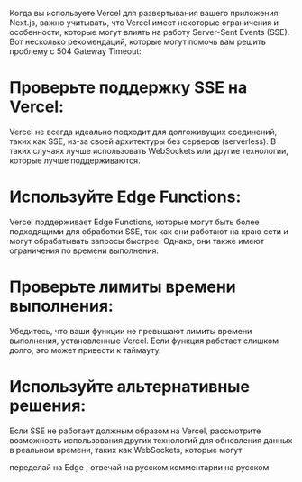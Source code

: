 Когда вы используете Vercel для развертывания вашего приложения Next.js, важно учитывать, что Vercel имеет некоторые ограничения и особенности, которые могут влиять на работу Server-Sent Events (SSE). Вот несколько рекомендаций, которые могут помочь вам решить проблему с 504 Gateway Timeout:

# Проверьте поддержку SSE на Vercel:  
Vercel не всегда идеально подходит для долгоживущих соединений, таких как SSE, из-за своей архитектуры без серверов (serverless). В таких случаях лучше использовать WebSockets или другие технологии, которые лучше поддерживаются.

# Используйте Edge Functions:  
Vercel поддерживает Edge Functions, которые могут быть более подходящими для обработки SSE, так как они работают на краю сети и могут обрабатывать запросы быстрее. Однако, они также имеют ограничения по времени выполнения.

# Проверьте лимиты времени выполнения:  
Убедитесь, что ваши функции не превышают лимиты времени выполнения, установленные Vercel. Если функция работает слишком долго, это может привести к таймауту.

# Используйте альтернативные решения:  
Если SSE не работает должным образом на Vercel, рассмотрите возможность использования других технологий для обновления данных в реальном времени, таких как WebSockets, которые могут


переделай на Edge , отвечай на русском комментарии на русском